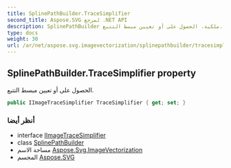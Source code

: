 ```yaml
---
title: SplinePathBuilder.TraceSimplifier
second_title: Aspose.SVG لمرجع .NET API
description: SplinePathBuilder ملكية. الحصول على أو تعيين مبسط التتبع.
type: docs
weight: 30
url: /ar/net/aspose.svg.imagevectorization/splinepathbuilder/tracesimplifier/
---
```

## SplinePathBuilder.TraceSimplifier property

الحصول على أو تعيين مبسط التتبع.

```csharp
public IImageTraceSimplifier TraceSimplifier { get; set; }
```

### أنظر أيضا

* interface [IImageTraceSimplifier](../../iimagetracesimplifier/)
* class [SplinePathBuilder](../)
* مساحة الاسم [Aspose.Svg.ImageVectorization](../../splinepathbuilder/)
* المجسم [Aspose.SVG](../../../)


